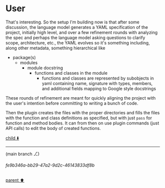 # User

That's interesting. So the setup I'm building now is that after some discussion, the language model generates a YAML specification of the project, initially high level, and over a few refinement rounds with analyzing the spec and perhaps the language model asking questions to clarify scope, architecture, etc., the YAML evolves so it's something including, along other metadata, something hierarchical like

- package(s)
  - modules
    - module docstring
      - functions and classes in the module
        - functions and classes are represented by subobjects in yaml containing name, signature with types, members, and additional fields mapping to Google style docstrings

These rounds of refinement are meant for quickly aligning the project with the user's intention before committing to writing a bunch of code.

Then the plugin creates the files with the proper directories and fills the files with the function and class definitions as specified, but with just `pass` for function and method bodies. It can from then on use plugin commands (just API calls) to edit the body of created functions.

[child ⬇️](#fe9b346a-bb29-47a2-9d2c-46143833df8b)

---

(main branch ⎇)
###### fe9b346a-bb29-47a2-9d2c-46143833df8b
[parent ⬆️](#aaa22d81-0c5f-4c16-bfcb-6501028b3abb)
